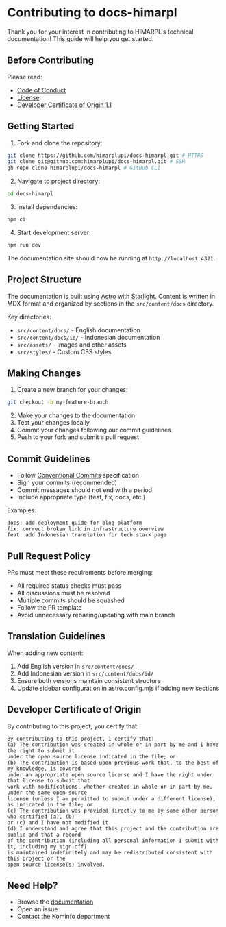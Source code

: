 # Contributing to docs-himarpl

Thank you for your interest in contributing to HIMARPL's technical documentation! This guide will help you get started.

## Before Contributing

Please read:

- [Code of Conduct](CODE_OF_CONDUCT.md)
- [License](LICENSE)
- [Developer Certificate of Origin 1.1](#developer-certificate-of-origin)

## Getting Started

1. Fork and clone the repository:

```bash
git clone https://github.com/himarplupi/docs-himarpl.git # HTTPS
git clone git@github.com:himarplupi/docs-himarpl.git # SSH
gh repo clone himarplupi/docs-himarpl # GitHub CLI
```

2. Navigate to project directory:

```bash
cd docs-himarpl
```

3. Install dependencies:

```bash
npm ci
```

4. Start development server:

```bash
npm run dev
```

The documentation site should now be running at `http://localhost:4321`.

## Project Structure

The documentation is built using [Astro](https://astro.build) with [Starlight](https://starlight.astro.build/). Content is written in MDX format and organized by sections in the `src/content/docs` directory.

Key directories:

- `src/content/docs/` - English documentation
- `src/content/docs/id/` - Indonesian documentation
- `src/assets/` - Images and other assets
- `src/styles/` - Custom CSS styles

## Making Changes

1. Create a new branch for your changes:

```bash
git checkout -b my-feature-branch
```

2. Make your changes to the documentation
3. Test your changes locally
4. Commit your changes following our commit guidelines
5. Push to your fork and submit a pull request

## Commit Guidelines

- Follow [Conventional Commits](https://www.conventionalcommits.org/) specification
- Sign your commits (recommended)
- Commit messages should not end with a period
- Include appropriate type (feat, fix, docs, etc.)

Examples:

```text
docs: add deployment guide for blog platform
fix: correct broken link in infrastructure overview
feat: add Indonesian translation for tech stack page
```

## Pull Request Policy

PRs must meet these requirements before merging:

- All required status checks must pass
- All discussions must be resolved
- Multiple commits should be squashed
- Follow the PR template
- Avoid unnecessary rebasing/updating with main branch

## Translation Guidelines

When adding new content:

1. Add English version in `src/content/docs/`
2. Add Indonesian version in `src/content/docs/id/`
3. Ensure both versions maintain consistent structure
4. Update sidebar configuration in astro.config.mjs if adding new sections

## Developer Certificate of Origin

By contributing to this project, you certify that:

```
By contributing to this project, I certify that:
(a) The contribution was created in whole or in part by me and I have the right to submit it
under the open source license indicated in the file; or
(b) The contribution is based upon previous work that, to the best of my knowledge, is covered
under an appropriate open source license and I have the right under that license to submit that
work with modifications, whether created in whole or in part by me, under the same open source
license (unless I am permitted to submit under a different license), as indicated in the file; or
(c) The contribution was provided directly to me by some other person who certified (a), (b)
or (c) and I have not modified it.
(d) I understand and agree that this project and the contribution are public and that a record
of the contribution (including all personal information I submit with it, including my sign-off)
is maintained indefinitely and may be redistributed consistent with this project or the
open source license(s) involved.
```

## Need Help?

- Browse the [documentation](https://docs.himarpl.com)
- Open an issue
- Contact the Kominfo department
